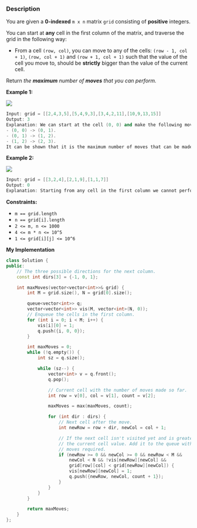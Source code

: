 ### Description

You are given a **0-indexed** `m x n` matrix `grid` consisting of **positive** integers.

You can start at **any** cell in the first column of the matrix, and traverse the grid in the following way:

- From a cell `(row, col)`, you can move to any of the cells: `(row - 1, col + 1)`, `(row, col + 1)` and `(row + 1, col + 1)` such that the value of the cell you move to, should be **strictly** bigger than the value of the current cell.

Return _the **maximum** number of **moves** that you can perform._

**Example 1:**

![](https://assets.leetcode.com/uploads/2023/04/11/yetgriddrawio-10.png)

```cpp
Input: grid = [[2,4,3,5],[5,4,9,3],[3,4,2,11],[10,9,13,15]]
Output: 3
Explanation: We can start at the cell (0, 0) and make the following moves:
- (0, 0) -> (0, 1).
- (0, 1) -> (1, 2).
- (1, 2) -> (2, 3).
It can be shown that it is the maximum number of moves that can be made.
```

**Example 2:**

![](https://assets.leetcode.com/uploads/2023/04/12/yetgrid4drawio.png)

```cpp
Input: grid = [[3,2,4],[2,1,9],[1,1,7]]
Output: 0
Explanation: Starting from any cell in the first column we cannot perform any moves.
```

**Constraints:**

- `m == grid.length`
- `n == grid[i].length`
- `2 <= m, n <= 1000`
- `4 <= m * n <= 10^5`
- `1 <= grid[i][j] <= 10^6`

**My Implementation**

```cpp
class Solution {
public:
    // The three possible directions for the next column.
    const int dirs[3] = {-1, 0, 1};

    int maxMoves(vector<vector<int>>& grid) {
        int M = grid.size(), N = grid[0].size();

        queue<vector<int>> q;
        vector<vector<int>> vis(M, vector<int>(N, 0));
        // Enqueue the cells in the first column.
        for (int i = 0; i < M; i++) {
            vis[i][0] = 1;
            q.push({i, 0, 0});
        }

        int maxMoves = 0;
        while (!q.empty()) {
            int sz = q.size();

            while (sz--) {
                vector<int> v = q.front();
                q.pop();

                // Current cell with the number of moves made so far.
                int row = v[0], col = v[1], count = v[2];

                maxMoves = max(maxMoves, count);

                for (int dir : dirs) {
                    // Next cell after the move.
                    int newRow = row + dir, newCol = col + 1;

                    // If the next cell isn't visited yet and is greater than
                    // the current cell value. Add it to the queue with the
                    // moves required.
                    if (newRow >= 0 && newCol >= 0 && newRow < M &&
                        newCol < N && !vis[newRow][newCol] &&
                        grid[row][col] < grid[newRow][newCol]) {
                        vis[newRow][newCol] = 1;
                        q.push({newRow, newCol, count + 1});
                    }
                }
            }
        }

        return maxMoves;
    }
};
```



